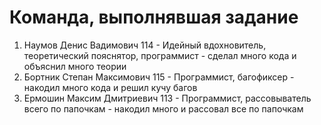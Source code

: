 # Команда, выполнявшая задание
1. Наумов Денис Вадимович 114 - Идейный вдохновитель, теоретический пояснятор, программист - сделал много кода и объяснил много теории
2. Бортник Степан Максимович 115 - Программист, багофиксер - накодил много кода и решил кучу багов
3. Ермошин Максим Дмитриевич 113 - Программист, рассовыватель всего по папочкам - накодил много и рассовал все по папочкам